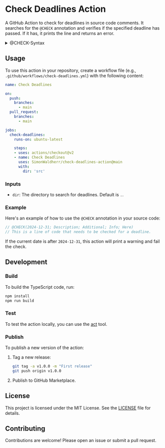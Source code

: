 # Check Deadlines Action

A GitHub Action to check for deadlines in source code comments. It searches for the `@CHECK` annotation and verifies if the specified deadline has passed. If it has, it prints the line and returns an error.

<details>
  <summary>@CHECK-Syntax</summary>
  
  ```
  @CHECK(2024-12-31; Description; Additional; Info; Here)
  ```
  
  1. **Date (YYYY-MM-DD)**: The first component is the deadline date in the `YYYY-MM-DD` format. This is the date by which the task or reminder should be completed. The action checks this date against the current date to determine if the deadline has passed.
  
  2. **Description**: A brief description of the task or reminder. This helps to quickly identify the purpose of the annotation.
  
  3. **AdditionalInfo1, AdditionalInfo2, AdditionalInfo3**: These are optional fields for additional information related to the task or reminder. You can use these fields to provide extra context, such as responsible persons, priority, or any other relevant details.

</details>

## Usage

To use this action in your repository, create a workflow file (e.g., `.github/workflows/check-deadlines.yml`) with the following content:

```yaml
name: Check Deadlines

on:
  push:
    branches:
      - main
  pull_request:
    branches:
      - main

jobs:
  check-deadlines:
    runs-on: ubuntu-latest

    steps:
    - uses: actions/checkout@v2
    - name: Check Deadlines
      uses: SimonWaldherr/check-deadlines-action@main
      with:
        dir: 'src'
```

### Inputs

- `dir`: The directory to search for deadlines. Default is `.`.

### Example

Here's an example of how to use the `@CHECK` annotation in your source code:

```javascript
// @CHECK(2024-12-31; Description; Additional; Info; Here)
// This is a line of code that needs to be checked for a deadline.
```

If the current date is after `2024-12-31`, this action will print a warning and fail the check.

## Development

### Build

To build the TypeScript code, run:

```sh
npm install
npm run build
```

### Test

To test the action locally, you can use the [act](https://github.com/nektos/act) tool.

### Publish

To publish a new version of the action:

1. Tag a new release:

    ```sh
    git tag -a v1.0.0 -m "First release"
    git push origin v1.0.0
    ```

2. Publish to GitHub Marketplace.

## License

This project is licensed under the MIT License. See the [LICENSE](LICENSE) file for details.

## Contributing

Contributions are welcome! Please open an issue or submit a pull request.
